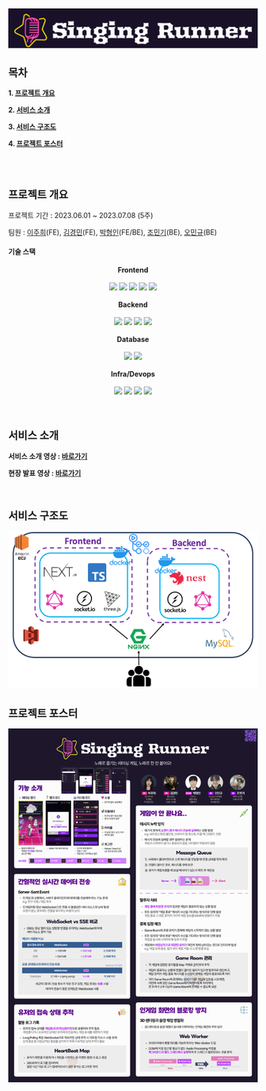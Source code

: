 
<!-- PROJECT LOGO -->
<br/>

![image](https://github.com/SingingRunner/.github/blob/main/profile/Logo-Singing-Runner.png?raw=true)


<!-- TABLE OF CONTENTS -->
## 목차

**1. [프로젝트 개요](#SingingRunner)**

**2. [서비스 소개](#Intro)**

**3. [서비스 구조도](#Arch)**

**4. [프로젝트 포스터](#Poster)**

<br/>
<br/>

<!-- ABOUT THE PROJECT-->

<a name="SingingRunner"></a>
## 프로젝트 개요
프로젝트 기간 : 2023.06.01 ~ 2023.07.08 (5주)

팀원 : [이주희](https://github.com/e-juhee)(FE), [김경민](https://github.com/KoziKim)(FE), [박형인](https://github.com/Hin1209)(FE/BE), [조민기](https://github.com/camel0000)(BE), [오민규](https://github.com/Recordum)(BE)

#### 기술 스택
<div align="center">
<strong>Frontend</strong>
</div>

<br/>

<div display="flex" align="center" flex-direction="column">
<img src="https://img.shields.io/badge/Next.js-000000?style=for-the-badge&logo=Next.js&logoColor=FFFFFF"/>
<img src="https://img.shields.io/badge/Socket.io-010101?style=for-the-badge&logo=Socket.io&logoColor=FFFFFF"/>
<img src="https://img.shields.io/badge/Graphql-E10098?style=for-the-badge&logo=Graphql&logoColor=FFFFFF"/>
<img src="https://img.shields.io/badge/TyepScript-3178C6?style=for-the-badge&logo=TypeScript&logoColor=FFFFFF"/>
<img src="https://img.shields.io/badge/Three.js-000000?style=for-the-badge&logo=Three.js&logoColor=FFFFFF"/>
</div>

<br/>

<div align="center">
<strong>Backend</strong>
</div>

<br/>

<div display="flex" align="center" flex-direction="column">
<img src="https://img.shields.io/badge/TyepScript-3178C6?style=for-the-badge&logo=TypeScript&logoColor=FFFFFF"/>
<img src="https://img.shields.io/badge/Graphql-E10098?style=for-the-badge&logo=Graphql&logoColor=FFFFFF"/>
<img src="https://img.shields.io/badge/Socket.io-010101?style=for-the-badge&logo=Socket.io&logoColor=FFFFFF"/>
<img src="https://img.shields.io/badge/Nest.js-E0234E?style=for-the-badge&logo=NestJS&logoColor=FFFFFF"/>
</div>

<br/>

<div align="center">
<strong>Database</strong>
</div>

<br/>

<div display="flex" align="center" flex-direction="column">
<img src="https://img.shields.io/badge/Amazon S3-569A31?style=for-the-badge&logo=Amazon S3&logoColor=FFFFFF"/>
<img src="https://img.shields.io/badge/MySQL-4479A1?style=for-the-badge&logo=MySQL&logoColor=FFFFFF"/>
</div>

<br/>

<div align="center">
<strong>Infra/Devops</strong>
</div>

<br/>

<div display="flex" align="center" flex-direction="column">
<img src="https://img.shields.io/badge/Github Actions-2088FF?style=for-the-badge&logo=Github Actions&logoColor=FFFFFF"/>
<img src="https://img.shields.io/badge/Docker-2496ED?style=for-the-badge&logo=Docker&logoColor=FFFFFF"/>
<img src="https://img.shields.io/badge/Nginx-009639?style=for-the-badge&logo=NGINX&logoColor=FFFFFF"/>
<img src="https://img.shields.io/badge/Amazon EC2-FF9900?style=for-the-badge&logo=Amazon EC2&logoColor=FFFFFF"/>

</div>

<br/>
<br/>

<a name="Intro"></a>
## 서비스 소개
**서비스 소개 영상 : [바로가기](https://www.youtube.com/watch?v=WA2qPHJn1z8)**

**현장 발표 영상 : [바로가기](https://www.youtube.com/watch?v=_YiVBs4rrZ4&t=2s)**

<br/>

<a name="Arch"></a>
## 서비스 구조도

![image](https://github.com/SingingRunner/.github/blob/main/profile/Arch-Singing-Runner.png?raw=true)
<br/>

<a name="Poster"></a>
## 프로젝트 포스터
![image](https://github.com/SingingRunner/.github/blob/main/profile/%E1%84%82%E1%85%A1%E1%84%86%E1%85%A1%E1%86%AB%E1%84%86%E1%85%AE_singingrunner_poster.png?raw=true)
